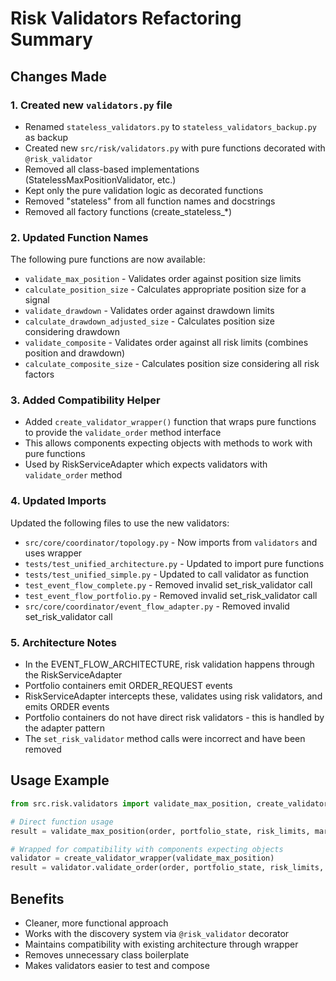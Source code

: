 # Risk Validators Refactoring Summary

## Changes Made

### 1. Created new `validators.py` file
- Renamed `stateless_validators.py` to `stateless_validators_backup.py` as backup
- Created new `src/risk/validators.py` with pure functions decorated with `@risk_validator`
- Removed all class-based implementations (StatelessMaxPositionValidator, etc.)
- Kept only the pure validation logic as decorated functions
- Removed "stateless" from all function names and docstrings
- Removed all factory functions (create_stateless_*)

### 2. Updated Function Names
The following pure functions are now available:
- `validate_max_position` - Validates order against position size limits
- `calculate_position_size` - Calculates appropriate position size for a signal
- `validate_drawdown` - Validates order against drawdown limits
- `calculate_drawdown_adjusted_size` - Calculates position size considering drawdown
- `validate_composite` - Validates order against all risk limits (combines position and drawdown)
- `calculate_composite_size` - Calculates position size considering all risk factors

### 3. Added Compatibility Helper
- Added `create_validator_wrapper()` function that wraps pure functions to provide the `validate_order` method interface
- This allows components expecting objects with methods to work with pure functions
- Used by RiskServiceAdapter which expects validators with `validate_order` method

### 4. Updated Imports
Updated the following files to use the new validators:
- `src/core/coordinator/topology.py` - Now imports from `validators` and uses wrapper
- `tests/test_unified_architecture.py` - Updated to import pure functions
- `tests/test_unified_simple.py` - Updated to call validator as function
- `test_event_flow_complete.py` - Removed invalid set_risk_validator call
- `test_event_flow_portfolio.py` - Removed invalid set_risk_validator call
- `src/core/coordinator/event_flow_adapter.py` - Removed invalid set_risk_validator call

### 5. Architecture Notes
- In the EVENT_FLOW_ARCHITECTURE, risk validation happens through the RiskServiceAdapter
- Portfolio containers emit ORDER_REQUEST events
- RiskServiceAdapter intercepts these, validates using risk validators, and emits ORDER events
- Portfolio containers do not have direct risk validators - this is handled by the adapter pattern
- The `set_risk_validator` method calls were incorrect and have been removed

## Usage Example

```python
from src.risk.validators import validate_max_position, create_validator_wrapper

# Direct function usage
result = validate_max_position(order, portfolio_state, risk_limits, market_data)

# Wrapped for compatibility with components expecting objects
validator = create_validator_wrapper(validate_max_position)
result = validator.validate_order(order, portfolio_state, risk_limits, market_data)
```

## Benefits
- Cleaner, more functional approach
- Works with the discovery system via `@risk_validator` decorator
- Maintains compatibility with existing architecture through wrapper
- Removes unnecessary class boilerplate
- Makes validators easier to test and compose